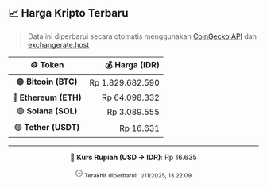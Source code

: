 

<!-- HARGA_KRIPTO -->
## 📈 Harga Kripto Terbaru

> Data ini diperbarui secara otomatis menggunakan [CoinGecko API](https://www.coingecko.com/) dan [exchangerate.host](https://exchangerate.host/)

<div align="center">

| 🪙 Token | 💰 Harga (IDR) |
|:------:|---------------:|
| 🟠 **Bitcoin (BTC)**   | Rp 1.829.682.590 |
| 🔵 **Ethereum (ETH)**  | Rp 64.098.332 |
| 🟣 **Solana (SOL)**    | Rp 3.089.555 |
| 🟢 **Tether (USDT)**   | Rp 16.631 |

---

💱 **Kurs Rupiah (USD → IDR)**: Rp 16.635

🕒 <sub>Terakhir diperbarui: 1/11/2025, 13.22.09</sub>

</div>
<!-- /HARGA_KRIPTO -->